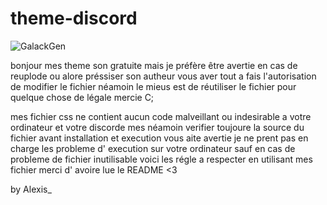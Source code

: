 # theme-discord
<img alt="GalackGen" src="https://lh3.googleusercontent.com/7N91dMuah3OjfZFhlpddRpia_-U_B8cRoeRM9nuUl-9-u9cIRGkaebSjF2UpCQLps0AtnSpB97yELX8iUxFzMO9XbxbJ4dlwt-rAOUfqfGcZG6C4Em-p8zjdBcXgKXvROyk0oaz74jjZeRl20iX6GUwUKnAHs6_9M6q6anEek9vsIWSVBotisb4LgJX2piOB4oL2ppabNElWrLo_LX7Ie9NXAnvZPhiW9IugoSX9jOo1_33tiAwcvOwq_VRtyZFkftSimvzoKxLijNPzYoI9qaDKhWuo36-VbZ2cnoI_2elqO6XSZ0ddO2f-kQ_K3650A5mKSkbjhmCl85av84xvFukuJCDs4S_gKG2jfVZX8UxmYmSQ2kT_06GyuH_McEoPGSs5M0_w60-CAvh3OUCuKQIWzEt7tqOq4ZBCYF4Tv_TfCFaiY5GzuddJoBo-JEK4ElwTg6Gw6fHrwDitw_oREsYUYAe0qtHhttm5cOaEo1-bNKBDnK-8ujV0W1RLgnMHTCI3eLzTluyR5curWPQxnKfDd3oksd8AZ3EM1Xyji6Q_-hEOmWCrw-5lQjK_WZ-9k-7CPIj8_YX8MMivvrDerNcnwoEGUfHmvIzUwjSSEHs1mQjgH8I_n-HgowBlIllelh8ABIqTlWKZWGh8C8bVXwb4MN35BqQFVIR2VAKU8UH6nI8O7yFKuQERpzzvUzjgtJ37EFEvIwO0jYcpv2XFCO0=s600-no?authuser=1">

bonjour mes theme son gratuite mais je préfère être avertie en cas de reuplode ou alore 
préssiser son autheur vous aver tout a fais l'autorisation de modifier le fichier 
néamoin le mieus est de réutiliser le fichier pour quelque chose de légale mercie C;

mes fichier css ne contient aucun code malveillant ou indesirable a votre ordinateur
et votre discorde mes néamoin verifier toujoure la source du fichier avant installation
et execution vous aite avertie je ne prent pas en charge les probleme d' execution
sur votre ordinateur sauf en cas de probleme de fichier inutilisable
voici les régle a respecter en utilisant mes fichier merci d' avoire lue le README <3

by Alexis_


